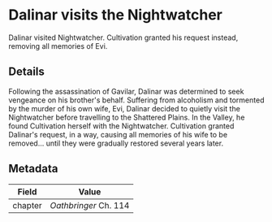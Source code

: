 # Dalinar visits the Nightwatcher
Dalinar visited Nightwatcher. Cultivation granted his request instead, removing all memories of Evi.

## Details
Following the assassination of Gavilar, Dalinar was determined to seek vengeance on his brother's behalf. Suffering from alcoholism and tormented by the murder of his own wife, Evi, Dalinar decided to quietly visit the Nightwatcher before travelling to the Shattered Plains. In the Valley, he found Cultivation herself with the Nightwatcher. Cultivation granted Dalinar's request, in a way, causing all memories of his wife to be removed... until they were gradually restored several years later.

## Metadata
| Field | Value |
| ----- | ----- |
| chapter | *Oathbringer* Ch. 114 |
